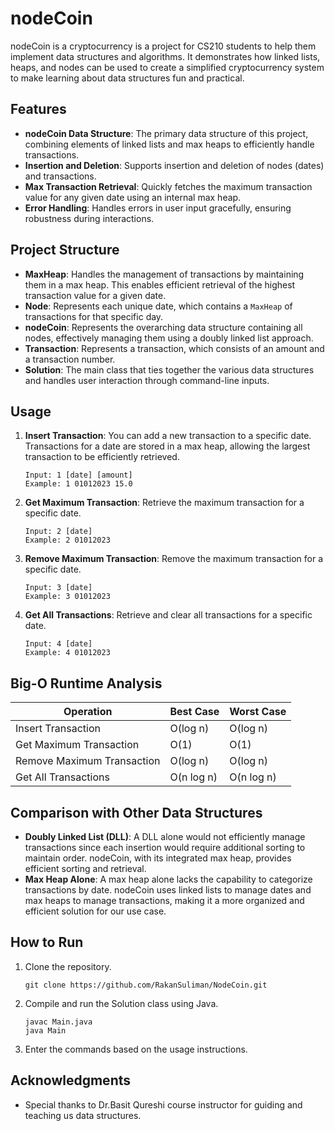 # nodeCoin

nodeCoin is a cryptocurrency is a project for CS210 students to help them implement data structures and algorithms. It demonstrates how linked lists, heaps, and nodes can be used to create a simplified cryptocurrency system to make learning about data structures fun and practical.
## Features

- **nodeCoin Data Structure**: The primary data structure of this project, combining elements of linked lists and max heaps to efficiently handle transactions.
- **Insertion and Deletion**: Supports insertion and deletion of nodes (dates) and transactions.
- **Max Transaction Retrieval**: Quickly fetches the maximum transaction value for any given date using an internal max heap.
- **Error Handling**: Handles errors in user input gracefully, ensuring robustness during interactions.

## Project Structure

- **MaxHeap**: Handles the management of transactions by maintaining them in a max heap. This enables efficient retrieval of the highest transaction value for a given date.
- **Node**: Represents each unique date, which contains a `MaxHeap` of transactions for that specific day.
- **nodeCoin**: Represents the overarching data structure containing all nodes, effectively managing them using a doubly linked list approach.
- **Transaction**: Represents a transaction, which consists of an amount and a transaction number.
- **Solution**: The main class that ties together the various data structures and handles user interaction through command-line inputs.

## Usage

1. **Insert Transaction**: You can add a new transaction to a specific date. Transactions for a date are stored in a max heap, allowing the largest transaction to be efficiently retrieved.
   ```
   Input: 1 [date] [amount]
   Example: 1 01012023 15.0
   ```

2. **Get Maximum Transaction**: Retrieve the maximum transaction for a specific date.
   ```
   Input: 2 [date]
   Example: 2 01012023
   ```

3. **Remove Maximum Transaction**: Remove the maximum transaction for a specific date.
   ```
   Input: 3 [date]
   Example: 3 01012023
   ```

4. **Get All Transactions**: Retrieve and clear all transactions for a specific date.
   ```
   Input: 4 [date]
   Example: 4 01012023
   ```

## Big-O Runtime Analysis

| Operation                  | Best Case      | Worst Case     |
|---------------------------|----------------|----------------|
| Insert Transaction        | O(log n)       | O(log n)       |
| Get Maximum Transaction   | O(1)           | O(1)           |
| Remove Maximum Transaction| O(log n)       | O(log n)       |
| Get All Transactions      | O(n log n)     | O(n log n)     |

## Comparison with Other Data Structures

- **Doubly Linked List (DLL)**: A DLL alone would not efficiently manage transactions since each insertion would require additional sorting to maintain order. nodeCoin, with its integrated max heap, provides efficient sorting and retrieval.
- **Max Heap Alone**: A max heap alone lacks the capability to categorize transactions by date. nodeCoin uses linked lists to manage dates and max heaps to manage transactions, making it a more organized and efficient solution for our use case.

## How to Run

1. Clone the repository.
   ```
   git clone https://github.com/RakanSuliman/NodeCoin.git
   ```
2. Compile and run the Solution class using Java.
   ```
   javac Main.java
   java Main
   ```
3. Enter the commands based on the usage instructions.


## Acknowledgments

- Special thanks to Dr.Basit Qureshi course instructor for guiding and teaching us data structures.

